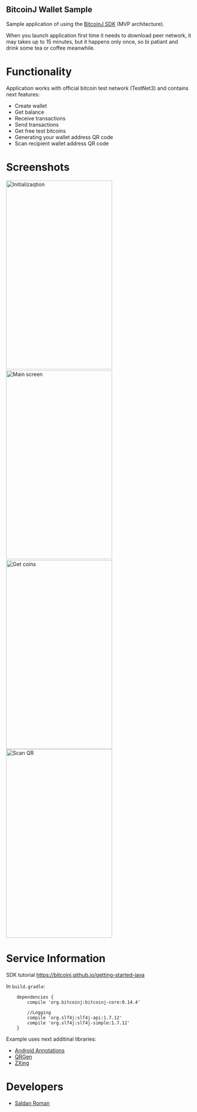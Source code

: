 ## BitcoinJ Wallet Sample

Sample application of using the <a href="https://bitcoinj.github.io/">BitcoinJ SDK</a> (MVP architecture).

When you launch application first time it needs to download peer network, it may takes up to 15 minutes, but it happens only once, so bi patiant and drink some tea or coffee meanwhile.

# Functionality

Application works with official bitcoin test network (TestNet3) and contains next features: 
* Create wallet
* Get balance
* Receive transactions
* Send transactions
* Get free test bitcoins
* Generating your wallet address QR code
* Scan recipient wallet address QR code

# Screenshots
<img src="scrs/loading.png" alt="Initializaqtion" width="288" height="512">&nbsp;
<img src="scrs/home.png" alt="Main screen" width="288" height="512">&nbsp;
<img src="scrs/free.png" alt="Get coins" width="288" height="512">
<img src="scrs/scan.png" alt="Scan QR" width="288" height="512">

# Service Information
SDK tutorial https://bitcoinj.github.io/getting-started-java

In `build.gradle`:
```
    dependencies {
        compile 'org.bitcoinj:bitcoinj-core:0.14.4'
        
        //Logging
        compile 'org.slf4j:slf4j-api:1.7.12'
        compile 'org.slf4j:slf4j-simple:1.7.12'
    }
```
Example uses next additinal libraries:
* <a href="https://github.com/androidannotations/androidannotations">Android Annotations</a>
* <a href="https://github.com/kenglxn/QRGen">QRGen</a>
* <a href="https://github.com/zxing/zxing">ZXing</a>

# Developers

* [Saldan Roman](https://github.com/RomanSaldan)
